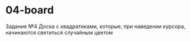 # 04-board
Задание №4
Доска с квадратиками, которые, при наведении курсора, начинаются светиться случайным цветом
